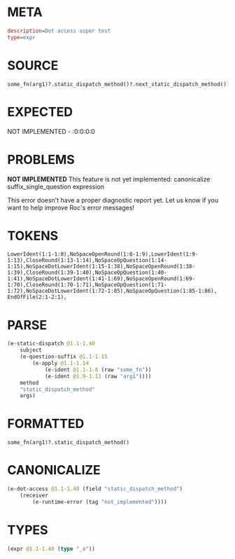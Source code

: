 # META
~~~ini
description=Dot access super test
type=expr
~~~
# SOURCE
~~~roc
some_fn(arg1)?.static_dispatch_method()?.next_static_dispatch_method()?.record_field?
~~~
# EXPECTED
NOT IMPLEMENTED - :0:0:0:0
# PROBLEMS
**NOT IMPLEMENTED**
This feature is not yet implemented: canonicalize suffix_single_question expression

This error doesn't have a proper diagnostic report yet. Let us know if you want to help improve Roc's error messages!

# TOKENS
~~~zig
LowerIdent(1:1-1:8),NoSpaceOpenRound(1:8-1:9),LowerIdent(1:9-1:13),CloseRound(1:13-1:14),NoSpaceOpQuestion(1:14-1:15),NoSpaceDotLowerIdent(1:15-1:38),NoSpaceOpenRound(1:38-1:39),CloseRound(1:39-1:40),NoSpaceOpQuestion(1:40-1:41),NoSpaceDotLowerIdent(1:41-1:69),NoSpaceOpenRound(1:69-1:70),CloseRound(1:70-1:71),NoSpaceOpQuestion(1:71-1:72),NoSpaceDotLowerIdent(1:72-1:85),NoSpaceOpQuestion(1:85-1:86),
EndOfFile(2:1-2:1),
~~~
# PARSE
~~~clojure
(e-static-dispatch @1.1-1.40
	subject
	(e-question-suffix @1.1-1.15
		(e-apply @1.1-1.14
			(e-ident @1.1-1.8 (raw "some_fn"))
			(e-ident @1.9-1.13 (raw "arg1"))))
	method
	"static_dispatch_method"
	args)
~~~
# FORMATTED
~~~roc
some_fn(arg1)?.static_dispatch_method()
~~~
# CANONICALIZE
~~~clojure
(e-dot-access @1.1-1.40 (field "static_dispatch_method")
	(receiver
		(e-runtime-error (tag "not_implemented"))))
~~~
# TYPES
~~~clojure
(expr @1.1-1.40 (type "_a"))
~~~
